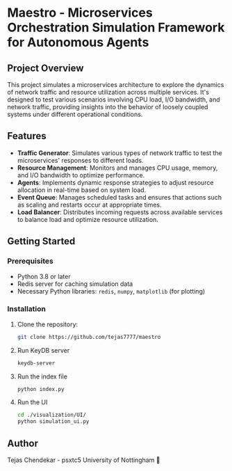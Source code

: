 # Maestro - Microservices Orchestration Simulation Framework for Autonomous Agents

## Project Overview

This project simulates a microservices architecture to explore the dynamics of network traffic and resource utilization across multiple services. It's designed to test various scenarios involving CPU load, I/O bandwidth, and network traffic, providing insights into the behavior of loosely coupled systems under different operational conditions.

## Features

- **Traffic Generator**: Simulates various types of network traffic to test the microservices' responses to different loads.
- **Resource Management**: Monitors and manages CPU usage, memory, and I/O bandwidth to optimize performance.
- **Agents**: Implements dynamic response strategies to adjust resource allocation in real-time based on system load.
- **Event Queue**: Manages scheduled tasks and ensures that actions such as scaling and restarts occur at appropriate times.
- **Load Balancer**: Distributes incoming requests across available services to balance load and optimize resource utilization.

## Getting Started

### Prerequisites

- Python 3.8 or later
- Redis server for caching simulation data
- Necessary Python libraries: `redis`, `numpy`, `matplotlib` (for plotting)

### Installation

1. Clone the repository:
   ```bash
   git clone https://github.com/tejas7777/maestro

2. Run KeyDB server
    ```bash
    keydb-server

3. Run the index file
    ```bash
    python index.py

4. Run the UI
    ```bash
    cd ./visualization/UI/
    python simulation_ui.py

## Author
Tejas Chendekar - psxtc5
University of Nottingham 🏰
